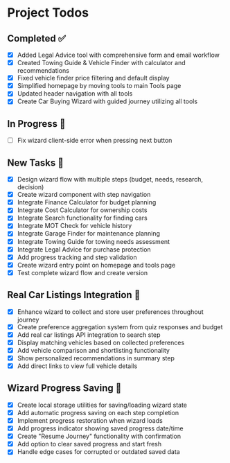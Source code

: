 # Project Todos

## Completed ✅
- [x] Added Legal Advice tool with comprehensive form and email workflow
- [x] Created Towing Guide & Vehicle Finder with calculator and recommendations
- [x] Fixed vehicle finder price filtering and default display
- [x] Simplified homepage by moving tools to main Tools page
- [x] Updated header navigation with all tools
- [x] Create Car Buying Wizard with guided journey utilizing all tools

## In Progress 🔄
- [ ] Fix wizard client-side error when pressing next button

## New Tasks 📝
- [x] Design wizard flow with multiple steps (budget, needs, research, decision)
- [x] Create wizard component with step navigation
- [x] Integrate Finance Calculator for budget planning
- [x] Integrate Cost Calculator for ownership costs
- [x] Integrate Search functionality for finding cars
- [x] Integrate MOT Check for vehicle history
- [x] Integrate Garage Finder for maintenance planning
- [x] Integrate Towing Guide for towing needs assessment
- [x] Integrate Legal Advice for purchase protection
- [x] Add progress tracking and step validation
- [x] Create wizard entry point on homepage and tools page
- [x] Test complete wizard flow and create version

## Real Car Listings Integration 🚗
- [x] Enhance wizard to collect and store user preferences throughout journey
- [x] Create preference aggregation system from quiz responses and budget
- [x] Add real car listings API integration to search step
- [x] Display matching vehicles based on collected preferences
- [x] Add vehicle comparison and shortlisting functionality
- [x] Show personalized recommendations in summary step
- [x] Add direct links to view full vehicle details

## Wizard Progress Saving 💾
- [x] Create local storage utilities for saving/loading wizard state
- [x] Add automatic progress saving on each step completion
- [x] Implement progress restoration when wizard loads
- [x] Add progress indicator showing saved progress date/time
- [x] Create "Resume Journey" functionality with confirmation
- [x] Add option to clear saved progress and start fresh
- [x] Handle edge cases for corrupted or outdated saved data
